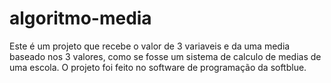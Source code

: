 # algoritmo-media
Este é um projeto que recebe o valor de 3 variaveis e da uma media baseado nos 3 valores, como se fosse um sistema de calculo de medias de uma escola.
O projeto foi feito no software de programação da softblue.
